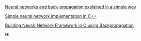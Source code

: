 
[Neural networks and back-propagation explained in a simple way](https://medium.com/datathings/neural-networks-and-backpropagation-explained-in-a-simple-way-f540a3611f5e)

[Simple neural network implementation in C++](https://towardsdatascience.com/simple-neural-network-implementation-in-c-663f51447547)

[Building Neural Network Framework in C using Backpropagation](https://medium.com/analytics-vidhya/building-neural-network-framework-in-c-using-backpropagation-8ad589a0752d)

HI
